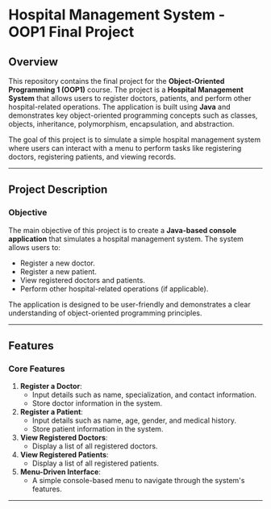 # Hospital Management System - OOP1 Final Project

## Overview

This repository contains the final project for the **Object-Oriented Programming 1 (OOP1)** course. The project is a **Hospital Management System** that allows users to register doctors, patients, and perform other hospital-related operations. The application is built using **Java** and demonstrates key object-oriented programming concepts such as classes, objects, inheritance, polymorphism, encapsulation, and abstraction.

The goal of this project is to simulate a simple hospital management system where users can interact with a menu to perform tasks like registering doctors, registering patients, and viewing records.

---

## Project Description

### Objective
The main objective of this project is to create a **Java-based console application** that simulates a hospital management system. The system allows users to:
- Register a new doctor.
- Register a new patient.
- View registered doctors and patients.
- Perform other hospital-related operations (if applicable).

The application is designed to be user-friendly and demonstrates a clear understanding of object-oriented programming principles.

---

## Features

### Core Features
1. **Register a Doctor**:
   - Input details such as name, specialization, and contact information.
   - Store doctor information in the system.
2. **Register a Patient**:
   - Input details such as name, age, gender, and medical history.
   - Store patient information in the system.
3. **View Registered Doctors**:
   - Display a list of all registered doctors.
4. **View Registered Patients**:
   - Display a list of all registered patients.
5. **Menu-Driven Interface**:
   - A simple console-based menu to navigate through the system's features.

---

